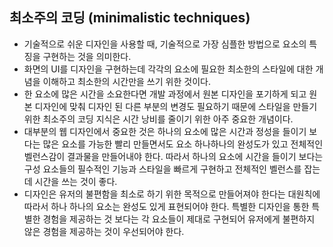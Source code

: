 ## 최소주의 코딩 (minimalistic techniques)
- 기술적으로 쉬운 디자인을 사용할 때, 기술적으로 가장 심플한 방법으로 요소의 특징을 구현하는 것을 의미한다.
- 화면의 UI를 디자인을 구현하는데 각각의 요소에 필요한 최소한의 스타일에 대한 개념을 이해하고 최소한의 시간만을 쓰기 위한 것이다.
- 한 요소에 많은 시간을 소요한다면 개발 과정에서 원본 디자인을 포기하게 되고 원본 디자인에 맞춰 디자인 된 다른 부분의 변경도 필요하기 때문에 스타일을 만들기 위한 최소주의 코딩 지식은 시간 낭비를 줄이기 위한 아주 중요한 개념이다.
- 대부분의 웹 디자인에서 중요한 것은 하나의 요소에 많은 시간과 정성을 들이기 보다는 많은 요소를 가능한 빨리 만들면서도 요소 하나하나의 완성도가 있고 전체적인 벨런스감이 결과물을 만들어내야 한다. 따라서 하나의 요소에 시간을 들이기 보다는 구성 요소들의 필수적인 기능과 스타일을 빠르게 구현하고 전체적인 벨런스를 잡는데 시간을 쓰는 것이 좋다.
- 디자인은 유저의 불편함을 최소로 하기 위한 목적으로 만들어져야 한다는 대원칙에 따라서 하나 하나의 요소는 완성도 있게 표현되어야 한다. 특별한 디자인을 통한 특별한 경험을 제공하는 것 보다는 각 요소들이 제대로 구현되어 유저에게 불편하지 않은 경험을 제공하는 것이 우선되어야 한다.
